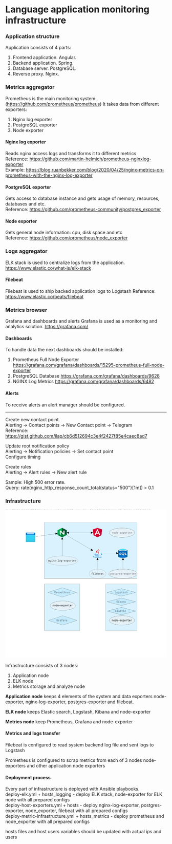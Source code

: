 # Language application monitoring infrastructure

### Application structure
Application consists of 4 parts:
1. Frontend application. Angular.
2. Backend application. Spring.
3. Database server. PostgreSQL.
4. Reverse proxy. Nginx.

### Metrics aggregator
Prometheus is the main monitoring system. (https://github.com/prometheus/prometheus)
It takes data from different exporters:
1. Nginx log exporter
2. PostgreSQL exporter
3. Node exporter
#### Nginx log exporter
Reads nginx access logs and transforms it to different metrics\
Reference: https://github.com/martin-helmich/prometheus-nginxlog-exporter \
Example: https://blog.ruanbekker.com/blog/2020/04/25/nginx-metrics-on-prometheus-with-the-nginx-log-exporter
#### PostgreSQL exporter
Gets access to database instance and gets usage of memory, resources, databases and etc.\
Reference: https://github.com/prometheus-community/postgres_exporter
#### Node exporter
Gets general node information: cpu, disk space and etc\
Reference: https://github.com/prometheus/node_exporter
### Logs aggregator
ELK stack is used to centralize logs from the application. https://www.elastic.co/what-is/elk-stack
#### Filebeat
Filebeat is used to ship backed application logs to Logstash
Reference: https://www.elastic.co/beats/filebeat
### Metrics browser
Grafana and dashboards and alerts
Grafana is used as a monitoring and analytics solution.
https://grafana.com/

#### Dashboards
To handle data the next dashboards should be installed:
1. Prometheus Full Node Exporter https://grafana.com/grafana/dashboards/15295-prometheus-full-node-exporter
2. PostgreSQL Database https://grafana.com/grafana/dashboards/9628
3. NGINX Log Metrics https://grafana.com/grafana/dashboards/6482

#### Alerts
To receive alerts an alert manager should be configured.

---
Create new contact point.\
Alerting -> Contact points -> New Contact point -> Telegram\
Reference: https://gist.github.com/ilap/cb6d512694c3e4f2427f85e4caec8ad7

Update root notification policy\
Alerting -> Notification policies -> Set contact point\
Configure timing

Create rules\
Alerting -> Alert rules -> New alert rule

Sample: High 500 error rate.\
Query: rate(nginx_http_response_count_total{status="500"}[1m]) > 0.1
### Infrastructure
![Infrastructure](assets/infrastructure.png)

Infrastructure consists of 3 nodes:
1. Application node
2. ELK node
3. Metrics storage and analyze node

<b>Application node</b> keeps 4 elements of the system and data exporters node-exporter, nginx-log-exporter, postgres-exporter and filebeat.

<b>ELK node</b> keeps Elastic search, Logstash, Kibana and node-exporter

<b>Metrics node</b> keep Prometheus, Grafana and node-exporter

#### Metrics and logs transfer
Filebeat is configured to read system backend log file and sent logs to Logstash

Prometheus is configured to scrap metrics from each of 3 nodes node-exporters and other application node exporters

#### Deployment process

Every part of infrastructure is deployed with Ansible playbooks.\
deploy-elk.yml + hosts_logging - deploy ELK stack, node-exporter for ELK node with all prepared configs\
deploy-host-exporters.yml + hosts - deploy nginx-log-exporter, postgres-exporter, node_exporter, filebeat with all prepared configs\
deploy-metric-infrastructure.yml + hosts_metrics - deploy prometheus and node_exporter with all prepared configs

hosts files and host users variables should be updated with actual ips and users
